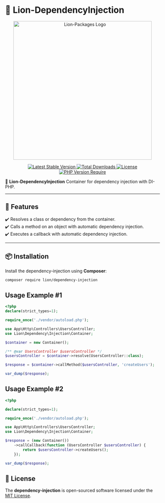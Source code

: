 # 🦁 Lion-DependencyInjection

<p align="center">
  <a href="https://dev.lion-packages.com/docs/library/content" target="_blank">
    <img 
        src="https://github.com/lion-packages/framework/assets/56183278/60871c9f-1c93-4481-8c1e-d70282b33254"
        width="450" 
        alt="Lion-Packages Logo"
    >
  </a>
</p>

<p align="center">
  <a href="https://packagist.org/packages/lion/dependency-injection">
    <img src="https://poser.pugx.org/lion/dependency-injection/v" alt="Latest Stable Version">
  </a>
  <a href="https://packagist.org/packages/lion/dependency-injection">
    <img src="https://poser.pugx.org/lion/dependency-injection/downloads" alt="Total Downloads">
  </a>
  <a href="https://github.com/lion-packages/dependency-injection/blob/main/LICENSE">
    <img src="https://poser.pugx.org/lion/dependency-injection/license" alt="License">
  </a>
  <a href="https://www.php.net/">
    <img src="https://poser.pugx.org/lion/dependency-injection/require/php" alt="PHP Version Require">
  </a>
</p>

🚀 **Lion-DependencyInjection** Container for dependency injection with DI-PHP. 

---

## 📖 Features

✔️ Resolves a class or dependency from the container.   
✔️ Calls a method on an object with automatic dependency injection.   
✔️ Executes a callback with automatic dependency injection.   

---

## 📦 Installation

Install the dependency-injection using **Composer**:

```bash
composer require lion/dependency-injection
```

## Usage Example #1

```php
<?php 
declare(strict_types=1);

require_once('./vendor/autoload.php');

use App\Http\Controllers\UsersController;
use Lion\Dependency\Injection\Container;

$container = new Container();

/** @var UsersController $usersController */
$usersController = $container->resolve(UsersController::class);

$response = $container->callMethod($usersController, 'createUsers');

var_dump($response);
```

## Usage Example #2

```php
<?php

declare(strict_types=1);

require_once('./vendor/autoload.php');

use App\Http\Controllers\UsersController;
use Lion\Dependency\Injection\Container;

$response = (new Container())
    ->callCallback(function (UsersController $usersController) {
        return $usersController->createUsers();
    });

var_dump($response);
```
## 📝 License

The <strong>dependency-injection</strong> is open-sourced software licensed under the [MIT License](https://github.com/lion-packages/dependency-injection/blob/main/LICENSE).

